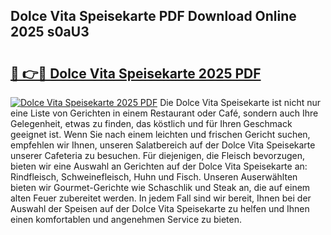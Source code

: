## Dolce Vita Speisekarte PDF Download Online 2025 s0aU3

# <h2><a href="http://gcao06.nevu.top/?p=Dolce+Vita+Speisekarte">🔗 👉🔴 Dolce Vita Speisekarte 2025 PDF</a></h2>

[![Dolce Vita Speisekarte 2025 PDF](https://i.imgur.com/dBaPXMq.png)](http://gcao06.nevu.top/?p=Dolce+Vita+Speisekarte)
Die Dolce Vita Speisekarte ist nicht nur eine Liste von Gerichten in einem Restaurant oder Café, sondern auch Ihre Gelegenheit, etwas zu finden, das köstlich und für Ihren Geschmack geeignet ist. Wenn Sie nach einem leichten und frischen Gericht suchen, empfehlen wir Ihnen, unseren Salatbereich auf der Dolce Vita Speisekarte unserer Cafeteria zu besuchen. Für diejenigen, die Fleisch bevorzugen, bieten wir eine Auswahl an Gerichten auf der Dolce Vita Speisekarte an: Rindfleisch, Schweinefleisch, Huhn und Fisch. Unseren Auserwählten bieten wir Gourmet-Gerichte wie Schaschlik und Steak an, die auf einem alten Feuer zubereitet werden. In jedem Fall sind wir bereit, Ihnen bei der Auswahl der Speisen auf der Dolce Vita Speisekarte zu helfen und Ihnen einen komfortablen und angenehmen Service zu bieten.
